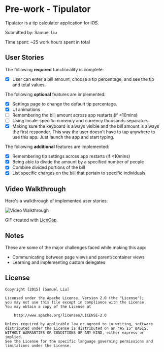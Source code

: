 # Pre-work - Tipulator

Tipulator is a tip calculator application for iOS.

Submitted by: Samuel Liu

Time spent: ~25 work hours spent in total

## User Stories

The following **required** functionality is complete:
* [x] User can enter a bill amount, choose a tip percentage, and see the tip and total values.

The following **optional** features are implemented:
* [x] Settings page to change the default tip percentage.
* [x] UI animations
* [ ] Remembering the bill amount across app restarts (if <10mins)
* [ ] Using locale-specific currency and currency thousands separators.
* [x] Making sure the keyboard is always visible and the bill amount is always the first responder. This way the user doesn't have to tap anywhere to use this app. Just launch the app and start typing.

The following **additional** features are implemented:

- [x] Remembering tip settings across app restarts (if <10mins)
- [x] Being able to divide the amount by a specified number of people
- [x] Combine divided portions of the bill
- [x] List specific charges on the bill that pertain to specific individuals

## Video Walkthrough 

Here's a walkthrough of implemented user stories:

<img src='http://i.imgur.com/oXaw95A.gif' title='Video Walkthrough' width='' alt='Video Walkthrough' />

GIF created with [LiceCap](http://www.cockos.com/licecap/).

## Notes

These are some of the major challenges faced while making this app:

- Communicating between page views and parent/container views
- Learning and implementing custom delegates

## License

    Copyright [2015] [Samuel Liu]

    Licensed under the Apache License, Version 2.0 (the "License");
    you may not use this file except in compliance with the License.
    You may obtain a copy of the License at

        http://www.apache.org/licenses/LICENSE-2.0

    Unless required by applicable law or agreed to in writing, software
    distributed under the License is distributed on an "AS IS" BASIS,
    WITHOUT WARRANTIES OR CONDITIONS OF ANY KIND, either express or implied.
    See the License for the specific language governing permissions and
    limitations under the License.

